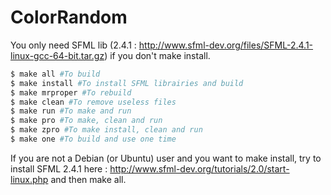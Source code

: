 # ColorRandom

You only need SFML lib (2.4.1 : http://www.sfml-dev.org/files/SFML-2.4.1-linux-gcc-64-bit.tar.gz) if you don't make install.

```sh
$ make all #To build
$ make install #To install SFML librairies and build
$ make mrproper #To rebuild
$ make clean #To remove useless files 
$ make run #To make and run
$ make pro #To make, clean and run
$ make zpro #To make install, clean and run
$ make one #To build and use one time 
```
If you are not a Debian (or Ubuntu) user and you want to make install, try to install SFML 2.4.1 here : http://www.sfml-dev.org/tutorials/2.0/start-linux.php and then make all.